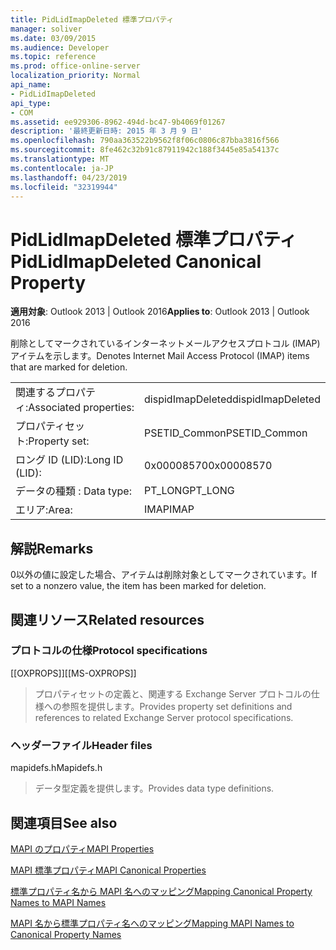```yaml
---
title: PidLidImapDeleted 標準プロパティ
manager: soliver
ms.date: 03/09/2015
ms.audience: Developer
ms.topic: reference
ms.prod: office-online-server
localization_priority: Normal
api_name:
- PidLidImapDeleted
api_type:
- COM
ms.assetid: ee929306-8962-494d-bc47-9b4069f01267
description: '最終更新日時: 2015 年 3 月 9 日'
ms.openlocfilehash: 790aa363522b9562f8f06c0806c87bba3816f566
ms.sourcegitcommit: 8fe462c32b91c87911942c188f3445e85a54137c
ms.translationtype: MT
ms.contentlocale: ja-JP
ms.lasthandoff: 04/23/2019
ms.locfileid: "32319944"
---
```

# <a name="pidlidimapdeleted-canonical-property"></a><span data-ttu-id="450a9-103">PidLidImapDeleted 標準プロパティ</span><span class="sxs-lookup"><span data-stu-id="450a9-103">PidLidImapDeleted Canonical Property</span></span>

  
  
<span data-ttu-id="450a9-104">**適用対象**: Outlook 2013 | Outlook 2016</span><span class="sxs-lookup"><span data-stu-id="450a9-104">**Applies to**: Outlook 2013 | Outlook 2016</span></span> 
  
<span data-ttu-id="450a9-105">削除としてマークされているインターネットメールアクセスプロトコル (IMAP) アイテムを示します。</span><span class="sxs-lookup"><span data-stu-id="450a9-105">Denotes Internet Mail Access Protocol (IMAP) items that are marked for deletion.</span></span>
  
|||
|:-----|:-----|
|<span data-ttu-id="450a9-106">関連するプロパティ:</span><span class="sxs-lookup"><span data-stu-id="450a9-106">Associated properties:</span></span>  <br/> |<span data-ttu-id="450a9-107">dispidImapDeleted</span><span class="sxs-lookup"><span data-stu-id="450a9-107">dispidImapDeleted</span></span>  <br/> |
|<span data-ttu-id="450a9-108">プロパティセット:</span><span class="sxs-lookup"><span data-stu-id="450a9-108">Property set:</span></span>  <br/> |<span data-ttu-id="450a9-109">PSETID_Common</span><span class="sxs-lookup"><span data-stu-id="450a9-109">PSETID_Common</span></span>  <br/> |
|<span data-ttu-id="450a9-110">ロング ID (LID):</span><span class="sxs-lookup"><span data-stu-id="450a9-110">Long ID (LID):</span></span>  <br/> |<span data-ttu-id="450a9-111">0x00008570</span><span class="sxs-lookup"><span data-stu-id="450a9-111">0x00008570</span></span>  <br/> |
|<span data-ttu-id="450a9-112">データの種類 : </span><span class="sxs-lookup"><span data-stu-id="450a9-112">Data type:</span></span>  <br/> |<span data-ttu-id="450a9-113">PT_LONG</span><span class="sxs-lookup"><span data-stu-id="450a9-113">PT_LONG</span></span>  <br/> |
|<span data-ttu-id="450a9-114">エリア:</span><span class="sxs-lookup"><span data-stu-id="450a9-114">Area:</span></span>  <br/> |<span data-ttu-id="450a9-115">IMAP</span><span class="sxs-lookup"><span data-stu-id="450a9-115">IMAP</span></span>  <br/> |
   
## <a name="remarks"></a><span data-ttu-id="450a9-116">解説</span><span class="sxs-lookup"><span data-stu-id="450a9-116">Remarks</span></span>

<span data-ttu-id="450a9-117">0以外の値に設定した場合、アイテムは削除対象としてマークされています。</span><span class="sxs-lookup"><span data-stu-id="450a9-117">If set to a nonzero value, the item has been marked for deletion.</span></span>
  
## <a name="related-resources"></a><span data-ttu-id="450a9-118">関連リソース</span><span class="sxs-lookup"><span data-stu-id="450a9-118">Related resources</span></span>

### <a name="protocol-specifications"></a><span data-ttu-id="450a9-119">プロトコルの仕様</span><span class="sxs-lookup"><span data-stu-id="450a9-119">Protocol specifications</span></span>

<span data-ttu-id="450a9-120">[[OXPROPS]]</span><span class="sxs-lookup"><span data-stu-id="450a9-120">[[MS-OXPROPS]]</span></span> 
  
> <span data-ttu-id="450a9-121">プロパティセットの定義と、関連する Exchange Server プロトコルの仕様への参照を提供します。</span><span class="sxs-lookup"><span data-stu-id="450a9-121">Provides property set definitions and references to related Exchange Server protocol specifications.</span></span>
    
### <a name="header-files"></a><span data-ttu-id="450a9-122">ヘッダーファイル</span><span class="sxs-lookup"><span data-stu-id="450a9-122">Header files</span></span>

<span data-ttu-id="450a9-123">mapidefs.h</span><span class="sxs-lookup"><span data-stu-id="450a9-123">Mapidefs.h</span></span>
  
> <span data-ttu-id="450a9-124">データ型定義を提供します。</span><span class="sxs-lookup"><span data-stu-id="450a9-124">Provides data type definitions.</span></span>
    
## <a name="see-also"></a><span data-ttu-id="450a9-125">関連項目</span><span class="sxs-lookup"><span data-stu-id="450a9-125">See also</span></span>



[<span data-ttu-id="450a9-126">MAPI のプロパティ</span><span class="sxs-lookup"><span data-stu-id="450a9-126">MAPI Properties</span></span>](mapi-properties.md)
  
[<span data-ttu-id="450a9-127">MAPI 標準プロパティ</span><span class="sxs-lookup"><span data-stu-id="450a9-127">MAPI Canonical Properties</span></span>](mapi-canonical-properties.md)
  
[<span data-ttu-id="450a9-128">標準プロパティ名から MAPI 名へのマッピング</span><span class="sxs-lookup"><span data-stu-id="450a9-128">Mapping Canonical Property Names to MAPI Names</span></span>](mapping-canonical-property-names-to-mapi-names.md)
  
[<span data-ttu-id="450a9-129">MAPI 名から標準プロパティ名へのマッピング</span><span class="sxs-lookup"><span data-stu-id="450a9-129">Mapping MAPI Names to Canonical Property Names</span></span>](mapping-mapi-names-to-canonical-property-names.md)

